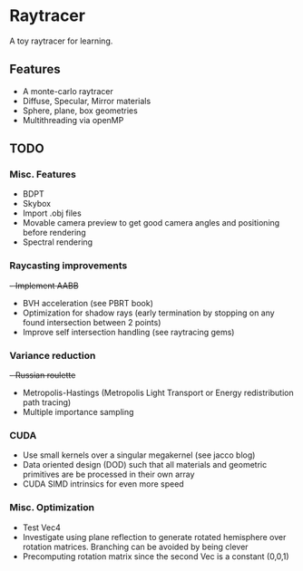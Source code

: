 # Raytracer

A toy raytracer for learning.

## Features
- A monte-carlo raytracer
- Diffuse, Specular, Mirror materials
- Sphere, plane, box geometries
- Multithreading via openMP

## TODO
### Misc. Features
- BDPT
- Skybox
- Import .obj files
- Movable camera preview to get good camera angles and positioning before rendering
- Spectral rendering

### Raycasting improvements
~~- Implement AABB~~
- BVH acceleration (see PBRT book)
- Optimization for shadow rays (early termination by stopping on any found intersection between 2 points)
- Improve self intersection handling (see raytracing gems)

### Variance reduction
~~- Russian roulette~~
- Metropolis-Hastings (Metropolis Light Transport or Energy redistribution path tracing)
- Multiple importance sampling

### CUDA
- Use small kernels over a singular megakernel (see jacco blog)
- Data oriented design (DOD) such that all materials and geometric primitives are be processed in their own array
- CUDA SIMD intrinsics for even more speed

### Misc. Optimization
- Test Vec4
- Investigate using plane reflection to generate rotated hemisphere over rotation matrices. Branching can be avoided by being clever
- Precomputing rotation matrix since the second Vec is a constant (0,0,1)